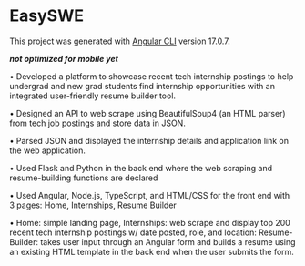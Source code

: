 # EasySWE

This project was generated with [Angular CLI](https://github.com/angular/angular-cli) version 17.0.7.

***not optimized for mobile yet***

• Developed a platform to showcase recent tech internship postings to help undergrad and new grad students find internship opportunities with an integrated user-friendly resume builder tool.

• Designed an API to web scrape using BeautifulSoup4 (an HTML parser) from tech job postings and store data in JSON.

• Parsed JSON and displayed the internship details and application link on the web application.

• Used Flask and Python in the back end where the web scraping and resume-building functions are declared

• Used Angular, Node.js, TypeScript, and HTML/CSS for the front end with 3 pages: Home, Internships, Resume Builder

• Home: simple landing page, Internships: web scrape and display top 200 recent tech internship postings w/ date posted, role, and location: Resume-Builder: takes user input through an Angular form and builds a resume using an existing HTML template in the back end when the user submits the form. 

